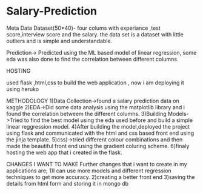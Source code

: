 # Salary-Prediction

Meta Data
Dataset(50*40)-
four colums with experiance ,test score,interview score and the salary.
the data set is a dataset with little outliers and is simple and understandable.

Prediction->
Predicted using the ML based model of linear regression, some eda was also done to find the correlation between different columns.

HOSTING 

used flask ,html,css to build the web application , now i am deploying it using heruko

METHODOLOGY
1)Data Collection->found a salary prediction data on kaggle
2)EDA->Did some data analysis using the matplotlib library and i found the correlation betweem the different columns.
3)Building Models->Tried to find the best model using the eda used before and build a simple linear reggression model.
4)After building the model,deployed the project using flask and communicated with the html and css based front end using the jinja template.
5)css)->tried different colour combinations and then made the beautiful front end using the gradient coluring scheme.
6)finaly hosting the web app that i created in the flask.

CHANGES I WANT TO MAKE
Further changes that i want to create in my applications are;
1)I can use more models and different regression techniques to get more accuracy.
2)creating a better front end
3)saving the details from html form and storing it in mongo db
